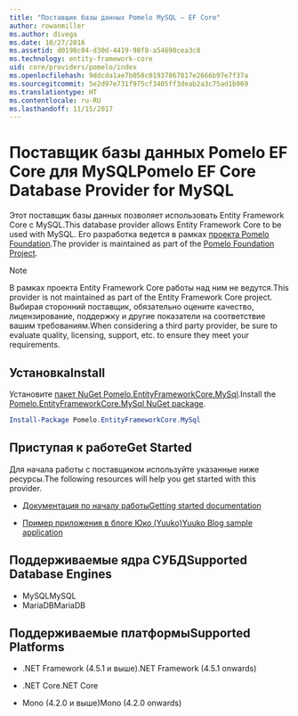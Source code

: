 ```yaml
---
title: "Поставщик базы данных Pomelo MySQL — EF Core"
author: rowanmiller
ms.author: divega
ms.date: 10/27/2016
ms.assetid: d0198c04-d30d-4419-98f8-a54690cea3c8
ms.technology: entity-framework-core
uid: core/providers/pomelo/index
ms.openlocfilehash: 9ddcda1ae7b058c01937867817e2666b97e7f37a
ms.sourcegitcommit: 5e2d97e731f975cf3405ff3deab2a3c75ad1b969
ms.translationtype: HT
ms.contentlocale: ru-RU
ms.lasthandoff: 11/15/2017
---
```

# <a name="pomelo-ef-core-database-provider-for-mysql"></a><span data-ttu-id="61f20-102">Поставщик базы данных Pomelo EF Core для MySQL</span><span class="sxs-lookup"><span data-stu-id="61f20-102">Pomelo EF Core Database Provider for MySQL</span></span>

<span data-ttu-id="61f20-103">Этот поставщик базы данных позволяет использовать Entity Framework Core с MySQL.</span><span class="sxs-lookup"><span data-stu-id="61f20-103">This database provider allows Entity Framework Core to be used with MySQL.</span></span> <span data-ttu-id="61f20-104">Его разработка ведется в рамках [проекта Pomelo Foundation](https://github.com/PomeloFoundation/Pomelo.EntityFrameworkCore.MySql).</span><span class="sxs-lookup"><span data-stu-id="61f20-104">The provider is maintained as part of the [Pomelo Foundation Project](https://github.com/PomeloFoundation/Pomelo.EntityFrameworkCore.MySql).</span></span>

> [!NOTE]  
>
> <span data-ttu-id="61f20-105">В рамках проекта Entity Framework Core работы над ним не ведутся.</span><span class="sxs-lookup"><span data-stu-id="61f20-105">This provider is not maintained as part of the Entity Framework Core project.</span></span> <span data-ttu-id="61f20-106">Выбирая сторонний поставщик, обязательно оцените качество, лицензирование, поддержку и другие показатели на соответствие вашим требованиям.</span><span class="sxs-lookup"><span data-stu-id="61f20-106">When considering a third party provider, be sure to evaluate quality, licensing, support, etc. to ensure they meet your requirements.</span></span>

## <a name="install"></a><span data-ttu-id="61f20-107">Установка</span><span class="sxs-lookup"><span data-stu-id="61f20-107">Install</span></span>

<span data-ttu-id="61f20-108">Установите [пакет NuGet Pomelo.EntityFrameworkCore.MySql](https://www.nuget.org/packages/Pomelo.EntityFrameworkCore.MySql).</span><span class="sxs-lookup"><span data-stu-id="61f20-108">Install the [Pomelo.EntityFrameworkCore.MySql NuGet package](https://www.nuget.org/packages/Pomelo.EntityFrameworkCore.MySql).</span></span>

``` powershell
Install-Package Pomelo.EntityFrameworkCore.MySql
```

## <a name="get-started"></a><span data-ttu-id="61f20-109">Приступая к работе</span><span class="sxs-lookup"><span data-stu-id="61f20-109">Get Started</span></span>

<span data-ttu-id="61f20-110">Для начала работы с поставщиком используйте указанные ниже ресурсы.</span><span class="sxs-lookup"><span data-stu-id="61f20-110">The following resources will help you get started with this provider.</span></span>
* [<span data-ttu-id="61f20-111">Документация по началу работы</span><span class="sxs-lookup"><span data-stu-id="61f20-111">Getting started documentation</span></span>](https://github.com/PomeloFoundation/Pomelo.EntityFrameworkCore.MySql/blob/master/README.md#getting-started)

* [<span data-ttu-id="61f20-112">Пример приложения в блоге Юко (Yuuko)</span><span class="sxs-lookup"><span data-stu-id="61f20-112">Yuuko Blog sample application</span></span>](https://github.com/PomeloFoundation/YuukoBlog)

## <a name="supported-database-engines"></a><span data-ttu-id="61f20-113">Поддерживаемые ядра СУБД</span><span class="sxs-lookup"><span data-stu-id="61f20-113">Supported Database Engines</span></span>

* <span data-ttu-id="61f20-114">MySQL</span><span class="sxs-lookup"><span data-stu-id="61f20-114">MySQL</span></span>
* <span data-ttu-id="61f20-115">MariaDB</span><span class="sxs-lookup"><span data-stu-id="61f20-115">MariaDB</span></span>

## <a name="supported-platforms"></a><span data-ttu-id="61f20-116">Поддерживаемые платформы</span><span class="sxs-lookup"><span data-stu-id="61f20-116">Supported Platforms</span></span>

* <span data-ttu-id="61f20-117">.NET Framework (4.5.1 и выше)</span><span class="sxs-lookup"><span data-stu-id="61f20-117">.NET Framework (4.5.1 onwards)</span></span>

* <span data-ttu-id="61f20-118">.NET Core</span><span class="sxs-lookup"><span data-stu-id="61f20-118">.NET Core</span></span>

* <span data-ttu-id="61f20-119">Mono (4.2.0 и выше)</span><span class="sxs-lookup"><span data-stu-id="61f20-119">Mono (4.2.0 onwards)</span></span>
